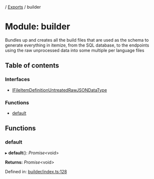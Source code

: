 [](../README.md) / [Exports](../modules.md) / builder

# Module: builder

Bundles up and creates all the build files that are used as the schema
to generate everything in itemize, from the SQL database, to the endpoints
using the raw unprocessed data into some multiple per language files

## Table of contents

### Interfaces

- [IFileItemDefinitionUntreatedRawJSONDataType](../interfaces/builder.ifileitemdefinitionuntreatedrawjsondatatype.md)

### Functions

- [default](builder.md#default)

## Functions

### default

▸ **default**(): *Promise*<void\>

**Returns:** *Promise*<void\>

Defined in: [builder/index.ts:128](https://github.com/onzag/itemize/blob/28218320/builder/index.ts#L128)
